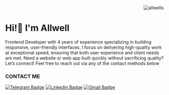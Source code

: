 <p align="right"> <img src="https://komarev.com/ghpvc/?username=allwells&label=visitors%20&color=202124&style=plastic" alt="allwells" /> </p>

# Hi!👋 I'm Allwell

Frontend Developer with 4 years of experience specializing in building responsive, user-friendly interfaces. I focus on delivering high-quality work at exceptional speed, ensuring that both user experience and client needs are met. Need a website or web app built quickly without sacrificing quality? Let’s connect! Feel free to reach out via any of the contact methods below

### CONTACT ME
[![Telegram Badge](https://img.shields.io/badge/-Allwell%20Onen%20--%20Telegram-333333?style=flat-square&logo=Telegram&logoColor=white&link=https://t.me/allwells)](https://t.me/allwells)
[![Linkedin Badge](https://img.shields.io/badge/-Allwell%20Onen%20--%20LinkedIn-blue?style=flat-square&logo=Linkedin&logoColor=white&link=https://www.linkedin.com/in/allwells/)](https://www.linkedin.com/in/allwells)
[![Gmail Badge](https://img.shields.io/badge/-aleenfestus@gmail.com-c14438?style=flat-square&logo=Gmail&logoColor=white&link=mailto:aleenfestus@gmail.com)](mailto:aleenfestus@gmail.com)
<!-- [![Twitter Badge](https://img.shields.io/badge/-Allwell%20Onen%20--%20Twitter-blue?style=flat-square&logo=twitter&logoColor=white&link=https://twitter.com/allwell_festus/)](https://twitter.com/allwell_festus) -->

<!-- ## ⚡ TECHNOLOGIES

#### LANGUAGE
![CSS3](https://img.shields.io/badge/css3-%231572B6.svg?style=for-the-badge&logo=css3&logoColor=white)
![HTML5](https://img.shields.io/badge/html5-%23E34F26.svg?style=for-the-badge&logo=html5&logoColor=white)
![JavaScript](https://img.shields.io/badge/javascript-%23323330.svg?style=for-the-badge&logo=javascript&logoColor=%23F7DF1E)
![TypeScript](https://img.shields.io/badge/typescript-%23007ACC.svg?style=for-the-badge&logo=typescript&logoColor=white) -->
<!-- ![Java](https://img.shields.io/badge/java-%23ED8B00.svg?style=for-the-badge&logo=java&logoColor=white) -->
<!-- ![PHP](https://img.shields.io/badge/php-%23777BB4.svg?style=for-the-badge&logo=php&logoColor=white) -->
<!-- ![Python](https://img.shields.io/badge/python-3670A0?style=for-the-badge&logo=python&logoColor=ffdd54) -->
<!-- ![SASS](https://img.shields.io/badge/SASS-hotpink.svg?style=for-the-badge&logo=SASS&logoColor=white) -->

<!-- #### FRAMEWORKS, PLATFORMS & LIBRARIES
![React.js](https://img.shields.io/badge/react-%2320232a.svg?style=for-the-badge&logo=react&logoColor=61DAFB)
![Next.js](https://img.shields.io/badge/Next-black?style=for-the-badge&logo=next.js&logoColor=white)
![Vue.js](https://img.shields.io/badge/vue-%2320232a.svg?style=for-the-badge&logo=vue.js&logoColor=5BA967)
![Nuxt.js](https://img.shields.io/badge/nuxt-%2320232a.svg?style=for-the-badge&logo=nuxt.js&logoColor=05A65E) -->
<!-- ![Styled Components](https://img.shields.io/badge/styled--components-DB7093?style=for-the-badge&logo=styled-components&logoColor=A54766) -->
<!-- ![TailwindCSS](https://img.shields.io/badge/tailwindcss-%2338B2AC.svg?style=for-the-badge&logo=tailwind-css&logoColor=white)
![NPM](https://img.shields.io/badge/NPM-%23000000.svg?style=for-the-badge&logo=npm&logoColor=AF3434)
![Yarn](https://img.shields.io/badge/yarn-%232C8EBB.svg?style=for-the-badge&logo=yarn&logoColor=white)
![NodeJS](https://img.shields.io/badge/node.js-6DA55F?style=for-the-badge&logo=node.js&logoColor=white) -->
<!-- ![Bootstrap](https://img.shields.io/badge/bootstrap-%23563D7C.svg?style=for-the-badge&logo=bootstrap&logoColor=white) -->

<!-- #### CMS
![Sanity](https://img.shields.io/badge/sanity-%23F03F2E.svg?style=for-the-badge&logo=sanity&logoColor=white) -->


<!-- #### HOSTING/PaaS
![Vercel](https://img.shields.io/badge/vercel-%23000000.svg?style=for-the-badge&logo=vercel&logoColor=white)
![Netlify](https://img.shields.io/badge/netlify-%23430098.svg?style=for-the-badge&logo=netlify&logoColor=white) -->

<!--
#### SERVERS
![Apache](https://img.shields.io/badge/apache-%23D42029.svg?style=for-the-badge&logo=apache&logoColor=white)
![Apache Maven](https://img.shields.io/badge/Apache%20Maven-C71A36?style=for-the-badge&logo=Apache%20Maven&logoColor=white)
-->

<!--
#### DATABASES
![MariaDB](https://img.shields.io/badge/MariaDB-003545?style=for-the-badge&logo=mariadb&logoColor=white)
![MongoDB](https://img.shields.io/badge/MongoDB-%234ea94b.svg?style=for-the-badge&logo=mongodb&logoColor=white)
![MySQL](https://img.shields.io/badge/mysql-E26D00.svg?style=for-the-badge&logo=mysql&logoColor=white)
![SQLite](https://img.shields.io/badge/sqlite-%2307405e.svg?style=for-the-badge&logo=sqlite&logoColor=white)
![Postgres](https://img.shields.io/badge/postgres-%23316192.svg?style=for-the-badge&logo=postgresql&logoColor=white)
-->

<!-- #### ORM
![Prisma](https://img.shields.io/badge/Prisma-3982CE?style=for-the-badge&logo=Prisma&logoColor=white) -->

<!-- #### TESTING
![cypress](https://img.shields.io/badge/-cypress-%23E5E5E5?style=for-the-badge&logo=cypress&logoColor=058a5e)
![Jest](https://img.shields.io/badge/-jest-%23C21325?style=for-the-badge&logo=jest&logoColor=white) -->

<!-- #### OPERATING SYSTEM
![Linux](https://img.shields.io/badge/Linux-FCC624?style=for-the-badge&logo=linux&logoColor=black)
![Windows](https://img.shields.io/badge/Windows-0078D6?style=for-the-badge&logo=windows&logoColor=white) -->

<!-- #### IDEs
![NetBeans IDE](https://img.shields.io/badge/NetBeansIDE-1B6AC6.svg?style=for-the-badge&logo=apache-netbeans-ide&logoColor=white)
![PhpStorm](https://img.shields.io/badge/phpstorm-143?style=for-the-badge&logo=phpstorm&logoColor=black&color=black&labelColor=darkorchid)
![PyCharm](https://img.shields.io/badge/pycharm-143?style=for-the-badge&logo=pycharm&logoColor=black&color=black&labelColor=green)
![WebStorm](https://img.shields.io/badge/webstorm-143?style=for-the-badge&logo=webstorm&logoColor=white&color=black)
![IntelliJ IDEA](https://img.shields.io/badge/IntelliJIDEA-000000.svg?style=for-the-badge&logo=intellij-idea&logoColor=white)
![Visual Studio Code](https://img.shields.io/badge/Visual%20Studio%20Code-0078d7.svg?style=for-the-badge&logo=visual-studio-code&logoColor=white) -->

<!-- #### VERSION CONTROL
![Git](https://img.shields.io/badge/git-%23F05033.svg?style=for-the-badge&logo=git&logoColor=white)
![GitHub](https://img.shields.io/badge/github-%23121011.svg?style=for-the-badge&logo=github&logoColor=white) -->

<!-- #### OTHER
![ESLint](https://img.shields.io/badge/ESLint-4B3263?style=for-the-badge&logo=eslint&logoColor=white)
![Postman](https://img.shields.io/badge/Postman-FF6C37?style=for-the-badge&logo=postman&logoColor=white) -->

<!--
## 📈 STATS
<p align="left">
  <img width="45%" src="https://github-readme-stats.vercel.app/api?username=allwells&show_icons=true&theme=onedark" />
  <img width="45%" src="https://github-readme-streak-stats.herokuapp.com?user=allwells&theme=onedark&date_format=M%20j%5B%2C%20Y%5D" />
</p>
<p align="left">
  <img width="45%" src="https://github-readme-stats.vercel.app/api/top-langs/?username=allwells&theme=onedark&layout=compact" />
</p>
-->
